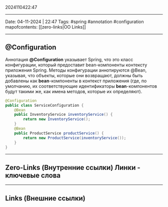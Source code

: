 2024110422:47
___
Date: 04-11-2024 | 22:47
Tags: #spring #annotation #configuration
mapofcontents: [[zero-links|OO Links]]
___
## @Configuration

Аннотация **@Configuration** указывает Spring, что это класс конфигурации, который предоставит bean-компоненты контексту приложения Spring. Методы конфигурации аннотируются @Bean, указывая, что объекты, которые они возвращают, должны быть добавлены как **bean**-компоненты в контекст приложения (где, по умолчанию, их соответствующие идентификаторы **bean**-компонентов будут такими же, как имена методов, которые их определяют).

```java
@Configuration
public class ServiceConfiguration {
	@Bean
	public InventoryService inventoryService() {
		return new InventoryService();
	}
	@Bean
	public ProductService productService() {
		return new ProductService(inventoryService());
	}
}
```


-----
**Zero-Links**  (Внутренние ссылки) Линки - ключевые слова
-

------
**Links** (Внешние ссылки)
-
